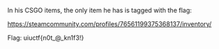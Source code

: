 In his CSGO items, the only item he has is tagged with the flag:

https://steamcommunity.com/profiles/76561199375368137/inventory/

Flag: uiuctf{n0t_@_kn1f3!}